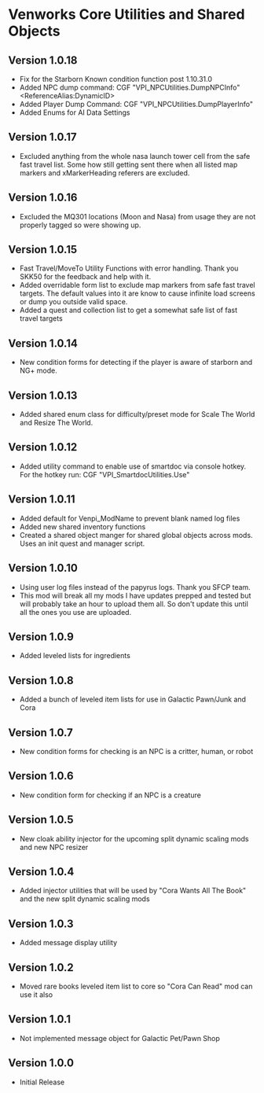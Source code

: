 # Venworks Core Utilities and Shared Objects

## Version 1.0.18
* Fix for the Starborn Known condition function post 1.10.31.0
* Added NPC dump command: CGF "VPI_NPCUtilities.DumpNPCInfo" \<ReferenceAlias:DynamicID\>
* Added Player Dump Command: CGF "VPI_NPCUtilities.DumpPlayerInfo"
* Added Enums for AI Data Settings

## Version 1.0.17
* Excluded anything from the whole nasa launch tower cell from the safe fast travel list. Some how still getting sent there when all listed map markers and xMarkerHeading referers are excluded. 

## Version 1.0.16
* Excluded the MQ301 locations (Moon and Nasa) from usage they are not properly tagged so were showing up. 

## Version 1.0.15
* Fast Travel/MoveTo Utility Functions with error handling. Thank you SKK50 for the feedback and help with it. 
* Added overridable form list to exclude map markers from safe fast travel targets. The default values into it are know to cause infinite load screens or dump you outside valid space.
* Added a quest and collection list to get a somewhat safe list of fast travel targets

## Version 1.0.14
* New condition forms for detecting if the player is aware of starborn and NG+ mode. 

## Version 1.0.13
* Added shared enum class for difficulty/preset mode for Scale The World and Resize The World.

## Version 1.0.12
* Added utility command to enable use of smartdoc via console hotkey. For the hotkey run: CGF "VPI_SmartdocUtilities.Use"

## Version 1.0.11
* Added default for Venpi_ModName to prevent blank named log files
* Added new shared inventory functions
* Created a shared object manger for shared global objects across mods. Uses an init quest and manager script. 

## Version 1.0.10
* Using user log files instead of the papyrus logs. Thank you SFCP team. 
* This mod will break all my mods I have updates prepped and tested but will probably take an hour to upload them all. So don't update this until all the ones you use are uploaded.

## Version 1.0.9
* Added leveled lists for ingredients

## Version 1.0.8
* Added a bunch of leveled item lists for use in Galactic Pawn/Junk and Cora

## Version 1.0.7
* New condition forms for checking is an NPC is a critter, human, or robot

## Version 1.0.6
* New condition form for checking if an NPC is a creature

## Version 1.0.5
* New cloak ability injector for the upcoming split dynamic scaling mods and new NPC resizer

## Version 1.0.4
* Added injector utilities that will be used by "Cora Wants All The Book" and the new split dynamic scaling mods

## Version 1.0.3
* Added message display utility

## Version 1.0.2
* Moved rare books leveled item list to core so "Cora Can Read" mod can use it also

## Version 1.0.1
* Not implemented message object for Galactic Pet/Pawn Shop

## Version 1.0.0
* Initial Release